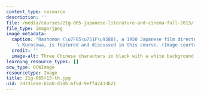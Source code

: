 ```yaml
---
content_type: resource
description: ''
file: /media/courses/21g-065-japanese-literature-and-cinema-fall-2013/7d731eaeb1a0d78b6f5d9eff42433b21_21g-065f13-th.jpg
file_type: image/jpeg
image_metadata:
  caption: "Rashomon (\u7F85\u751F\u9580), a 1950 Japanese film directed by Akira\
    \ Kurosawa, is featured and discussed in this course. (Image courtesy of MIT OpenCourseWare.)"
  credit: ''
  image-alt: Three Chinese characters in black with a white background
learning_resource_types: []
ocw_type: OCWImage
resourcetype: Image
title: 21g-065f13-th.jpg
uid: 7d731eae-b1a0-d78b-6f5d-9eff42433b21
---
```

